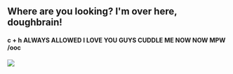 

## Where are you looking? I'm over here, doughbrain!

   #### c + h ALWAYS ALLOWED I LOVE YOU GUYS CUDDLE ME NOW NOW MPW /ooc

   ![](https://static.wikia.nocookie.net/cookierunkingdom/images/6/6a/Candy_apple_illustration.png/revision/latest/scale-to-width-down/1000?cb=20250117144025)

